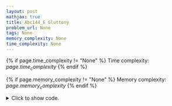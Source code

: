 ```yaml
---
layout: post
mathjax: true
title: Abc144_E Gluttony
problem_url: None
tags: None
memory_complexity: None
time_complexity: None
---
```




{% if page.time_complexity != "None" %}
Time complexity: ${{ page.time_complexity }}$
{% endif %}

{% if page.memory_complexity != "None" %}
Memory complexity: ${{ page.memory_complexity }}$
{% endif %}

<details>
<summary>
<p style="display:inline">Click to show code.</p>
</summary>
```cpp
{% raw %}
using namespace std;
using ll = long long;
using predicate = function<bool(ll)>;
int const NMAX = 2e5 + 11;
ll n, k, a[NMAX], f[NMAX];
bool ok(ll x)
{
    ll tk = k;
    for (int i = 0; i < n; ++i)
    {
        tk -= max((ll)0, a[i] - x / f[i]);
        if (tk < 0)
            return false;
    }
    return true;
}
ll bs(ll l, ll r, predicate p)
{
    while (l < r)
    {
        ll m = l + (r - l) / 2;
        if (p(m))
            r = m;
        else
            l = m + 1;
    }
    return l;
}
int main(void)
{
    cin >> n >> k;
    for (int i = 0; i < n; ++i)
        cin >> a[i];
    for (int i = 0; i < n; ++i)
        cin >> f[i];
    sort(a, a + n);
    sort(f, f + n, greater<int>());
    cout << bs(0, 1e12 + 11, ok) << endl;
    return 0;
}

{% endraw %}
```
</details>


